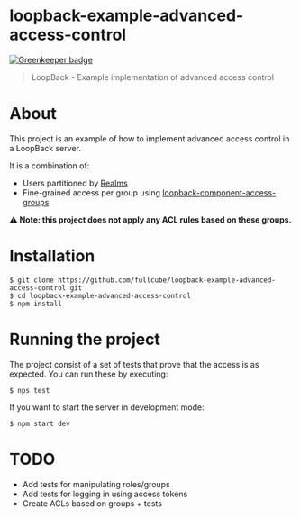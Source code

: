 # loopback-example-advanced-access-control

[![Greenkeeper badge](https://badges.greenkeeper.io/fullcube/loopback-example-advanced-access-control.svg)](https://greenkeeper.io/)

> LoopBack - Example implementation of advanced access control

# About

This project is an example of how to implement advanced access control in a LoopBack server.

It is a combination of:

- Users partitioned by [Realms](http://loopback.io/doc/en/lb2/Partitioning-users-with-realms.html)
- Fine-grained access per group using [loopback-component-access-groups](https://github.com/fullcube/loopback-component-access-groups)

**⚠️ Note: this project does not apply any ACL rules based on these groups.**

# Installation

    $ git clone https://github.com/fullcube/loopback-example-advanced-access-control.git
    $ cd loopback-example-advanced-access-control
    $ npm install

# Running the project

The project consist of a set of tests that prove that the access is as expected. You can run these by executing:

    $ nps test

If you want to start the server in development mode:

    $ npm start dev

# TODO

- Add tests for manipulating roles/groups
- Add tests for logging in using access tokens
- Create ACLs based on groups + tests
